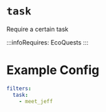 # `task`

Require a certain task

:::infoRequires:
EcoQuests
:::

# Example Config
```yaml
filters:
  task:
    - meet_jeff
```
